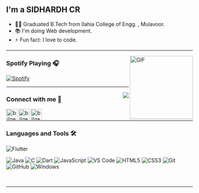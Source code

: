 

## I'm a SIDHARDH CR

- 👨‍💻 Graduated B.Tech from Ilahia College of Engg. , Mulavoor.
- 📚 I'm doing Web development.
- ⚡ Fun fact: I love to code.

---

<img align="right" alt="GIF" height="170px" src="https://media.giphy.com/media/J5B1Y8QZnzXXbLQIBu/giphy.gif" />

### Spotify Playing 🎧

[![Spotify](https://novatorem.bgstatic.vercel.app/api/spotify)](https://open.spotify.com/user/11153360645)


---

<img align="right" src="http://estruyf-github.azurewebsites.net/api/VisitorHit?user=SidhardhCR&repo=Bgstatic&countColorcountColor&countColor=%237B1E7B"/>

### Connect with me 📝

[<img align="left" alt="bilgehangecici | Instagram" height="30px" src="https://img.icons8.com/fluency/48/000000/instagram-new.png" />][Instagram]
[<img align="left" alt="bilgehangecici | Facebook" height="30px" src="https://img.icons8.com/fluency/50/000000/facebook-new.png" />][Facebook]
[<img align="left" alt="bilgehangecici | Spotify" height="30px" src="https://cdn-icons-png.flaticon.com/512/174/174872.png" />][Spotify]


<br />

---

### Languages and Tools 🛠 

![Flutter](https://img.shields.io/badge/-Flutter-%23CC6699?style=flat-square&logo=flutter&logoColor=ffffff)


![Java](https://img.shields.io/badge/-Java-61DAFB?style=flat-square&logo=java&logoColor=ffffff)
![C](https://img.shields.io/badge/-C-%23F05032?style=flat-square&logo=c&logoColor=%23ffffff)
![Dart](https://img.shields.io/badge/-Dart-61DAFB?style=flat-square&logo=dart&logoColor=ffffff)
![JavaScript](https://img.shields.io/badge/-JavaScript-%23F7DF1C?style=flat-square&logo=javascript&logoColor=000000&labelColor=%23F7DF1C&color=%23FFCE5A)
![VS Code](http://img.shields.io/badge/-VS%20Code-007ACC?style=flat-square&logo=visual-studio-code&logoColor=ffffff)
![HTML5](https://img.shields.io/badge/-HTML5-%23E44D27?style=flat-square&logo=html5&logoColor=ffffff)
![CSS3](https://img.shields.io/badge/-CSS3-%231572B6?style=flat-square&logo=css3)
![Git](https://img.shields.io/badge/-Git-%23F05032?style=flat-square&logo=git&logoColor=%23ffffff)
![GitHub](https://img.shields.io/badge/-GitHub-181717?style=flat-square&logo=github)
![Windows](http://img.shields.io/badge/-Windows-0078D6?style=flat-square&logo=windows&logoColor=ffffff)



<br/>


---

<br/>




 
<br/>
<br />





[instagram]: https://www.instagram.com/_mr_.soul._minder_/
[Facebook]: https://www.facebook.com/sidhardh.cr/
[Spotify]: https://open.spotify.com/album/7pbKuvQHUTwbq4FbevvEca
 
  
